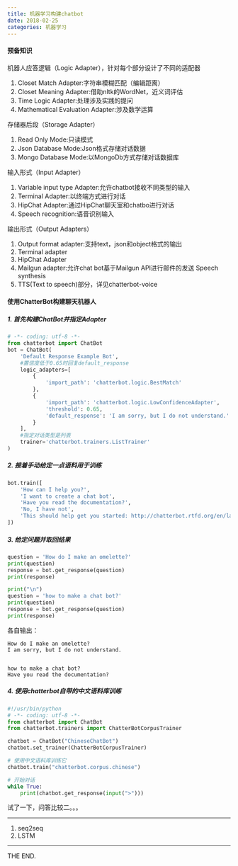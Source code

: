 ```yaml
---
title: 机器学习构建chatbot
date: 2018-02-25
categories: 机器学习
---
```


#### 预备知识

机器人应答逻辑（Logic Adapter），针对每个部分设计了不同的适配器

1. Closet Match Adapter:字符串模糊匹配（编辑距离）
2. Closet Meaning Adapter:借助nltk的WordNet，近义词评估
3. Time Logic Adapter:处理涉及实践的提问
4. Mathematical Evaluation Adapter:涉及数学运算

存储器后段（Storage Adapter）

1. Read Only Mode:只读模式
2. Json Database Mode:Json格式存储对话数据
3. Mongo Database Mode:以MongoDb方式存储对话数据库

输入形式（Input Adapter）

1. Variable input type Adapter:允许chatbot接收不同类型的输入
2. Terminal Adapter:以终端方式进行对话
3. HipChat Adapter:通过HipChat聊天室和chatbo进行对话
4. Speech recognition:语音识别输入

输出形式（Output Adapters）

1. Output format adapter:支持text，json和object格式的输出
2. Terminal adapter
3. HipChat Adapter
4. Mailgun adapter:允许chat bot基于Mailgun API进行邮件的发送   Speech synthesis
5. TTS(Text to speech)部分，详见chatterbot-voice

<!--more-->

#### 使用ChatterBot构建聊天机器人

##### 1. 首先构建ChatBot并指定Adapter

```python
# -*- coding: utf-8 -*-
from chatterbot import ChatBot
bot = ChatBot(
    'Default Response Example Bot',
    #置信度低于0.65时回复default_response
    logic_adapters=[
        {
            'import_path': 'chatterbot.logic.BestMatch'
        },
        {
            'import_path': 'chatterbot.logic.LowConfidenceAdapter',
            'threshold': 0.65,
            'default_response': 'I am sorry, but I do not understand.'
        }
    ],
    #指定对话类型是列表
    trainer='chatterbot.trainers.ListTrainer'
)

```

##### 2. 接着手动给定一点语料用于训练

```python
bot.train([
    'How can I help you?',
    'I want to create a chat bot',
    'Have you read the documentation?',
    'No, I have not',
    'This should help get you started: http://chatterbot.rtfd.org/en/latest/quickstart.html'
])
```

##### 3. 给定问题并取回结果

```python
question = 'How do I make an omelette?'
print(question)
response = bot.get_response(question)
print(response)

print("\n")
question = 'how to make a chat bot?'
print(question)
response = bot.get_response(question)
print(response)
```

各自输出：

```
How do I make an omelette?
I am sorry, but I do not understand.


how to make a chat bot?
Have you read the documentation?
```

##### 4. 使用chatterbot自带的中文语料库训练

```python
#!/usr/bin/python
# -*- coding: utf-8 -*-
from chatterbot import ChatBot
from chatterbot.trainers import ChatterBotCorpusTrainer

chatbot = ChatBot("ChineseChatBot")
chatbot.set_trainer(ChatterBotCorpusTrainer)

# 使用中文语料库训练它
chatbot.train("chatterbot.corpus.chinese")

# 开始对话
while True:
    print(chatbot.get_response(input(">")))
```

试了一下，问答比较二。。。

- - -
1. seq2seq
2. LSTM


- - -
THE END.
